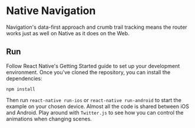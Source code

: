 # Native Navigation
Navigation's data-first approach and crumb trail tracking means the router works just as well on Native as it does on the Web. 

## Run
Follow React Native's Getting Started guide to set up your development environment. Once you've cloned the repository, you can install the dependencies:

    npm install

Then run `react-native run-ios` or `react-native run-android` to start the example on your chosen device. Almost all the code is shared between iOS and Android. Play around with `Twitter.js` to see how you can control the animations when changing scenes.
